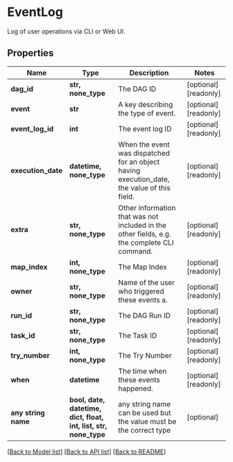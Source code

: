 # EventLog

Log of user operations via CLI or Web UI.

## Properties
Name | Type | Description | Notes
------------ | ------------- | ------------- | -------------
**dag_id** | **str, none_type** | The DAG ID | [optional] [readonly] 
**event** | **str** | A key describing the type of event. | [optional] [readonly] 
**event_log_id** | **int** | The event log ID | [optional] [readonly] 
**execution_date** | **datetime, none_type** | When the event was dispatched for an object having execution_date, the value of this field.  | [optional] [readonly] 
**extra** | **str, none_type** | Other information that was not included in the other fields, e.g. the complete CLI command.  | [optional] [readonly] 
**map_index** | **int, none_type** | The Map Index | [optional] [readonly] 
**owner** | **str, none_type** | Name of the user who triggered these events a. | [optional] [readonly] 
**run_id** | **str, none_type** | The DAG Run ID | [optional] [readonly] 
**task_id** | **str, none_type** | The Task ID | [optional] [readonly] 
**try_number** | **int, none_type** | The Try Number | [optional] [readonly] 
**when** | **datetime** | The time when these events happened. | [optional] [readonly] 
**any string name** | **bool, date, datetime, dict, float, int, list, str, none_type** | any string name can be used but the value must be the correct type | [optional]

[[Back to Model list]](../README.md#documentation-for-models) [[Back to API list]](../README.md#documentation-for-api-endpoints) [[Back to README]](../README.md)


